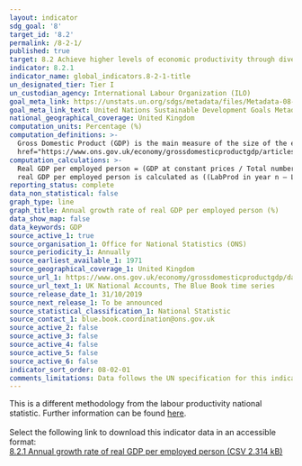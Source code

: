 ```yaml
---
layout: indicator
sdg_goal: '8'
target_id: '8.2'
permalink: /8-2-1/
published: true
target: 8.2 Achieve higher levels of economic productivity through diversification, technological upgrading and innovation, including through a focus on high-value added and labour-intensive sectors
indicator: 8.2.1
indicator_name: global_indicators.8-2-1-title
un_designated_tier: Tier I
un_custodian_agency: International Labour Organization (ILO)
goal_meta_link: https://unstats.un.org/sdgs/metadata/files/Metadata-08-02-01.pdf
goal_meta_link_text: United Nations Sustainable Development Goals Metadata (PDF 384 KB)
national_geographical_coverage: United Kingdom
computation_units: Percentage (%)
computation_definitions: >-
  Gross Domestic Product (GDP) is the main measure of the size of the economy, representing the total value of all final goods and services produced in a defined time period. The ONS has published <a
  href="https://www.ons.gov.uk/economy/grossdomesticproductgdp/articles/whatisgdp/2016-11-21">What is GDP?</a> and <a href="https://www.ons.gov.uk/economy/grossdomesticproductgdp/articles/gdpandme/2017-03-20">GDP and me</a> to explain what GDP is and how it relates to everyday life.
computation_calculations: >-
  Real GDP per employed person = (GDP at constant prices / Total number of employed persons) where the numerator and denominator refer to the same reference period, for example, the same calendar year. If we call the real GDP per employed person “LabProd”, then the annual growth rate of
  real GDP per employed person is calculated as ((LabProd in year n – LabProd in year n-1) / LabProd in year n-1) * 100.
reporting_status: complete
data_non_statistical: false
graph_type: line
graph_title: Annual growth rate of real GDP per employed person (%)
data_show_map: false
data_keywords: GDP
source_active_1: true
source_organisation_1: Office for National Statistics (ONS)
source_periodicity_1: Annually
source_earliest_available_1: 1971
source_geographical_coverage_1: United Kingdom
source_url_1: https://www.ons.gov.uk/economy/grossdomesticproductgdp/datasets/bluebook
source_url_text_1: UK National Accounts, The Blue Book time series 
source_release_date_1: 31/10/2019
source_next_release_1: To be announced
source_statistical_classification_1: National Statistic
source_contact_1: blue.book.coordination@ons.gov.uk  
source_active_2: false
source_active_3: false
source_active_4: false
source_active_5: false
source_active_6: false
indicator_sort_order: 08-02-01
comments_limitations: Data follows the UN specification for this indicator. This indicator has been identified in collaboration with topic experts.
---
```

This is a different methodology from the labour productivity national statistic. Further information can be found [here](https://www.ons.gov.uk/employmentandlabourmarket/peopleinwork/labourproductivity/bulletins/labourproductivity/octobertodecember2018).<br><br>Select the following link to download this indicator data in an accessible format:<br>[8.2.1 Annual growth rate of real GDP per employed person (CSV 2.314 kB)](https://sustainabledevelopment-uk.github.io/sdg-data/data/8-2-1.csv)
